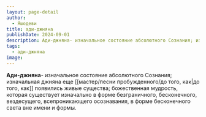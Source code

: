```yaml
---
layout: page-detail
author:
  - Яшодеви
title: ади-джняна
publishDate: 2024-09-01
description: Ади-джняна- изначальное состояние абсолютного Сознания; изначальная джняна еще до того, как появились живые существа; божественная мудрость, которая существует изначально в форме безграничного, бесконечного, вездесущего, всепроникающего осознавания, в форме бесконечного света вне имени и формы.
tags:
  - ади-джняна
image:
---
```

**Ади-джняна**- изначальное состояние абсолютного Сознания; изначальная джняна еще [[мастер/песни пробужденного/до того, как|до того, как]] появились живые существа; божественная мудрость, которая существует изначально в форме безграничного, бесконечного, вездесущего, всепроникающего осознавания, в форме бесконечного света вне имени и формы.

